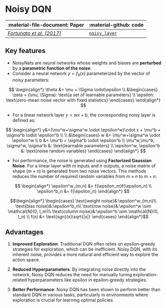 # Noisy DQN

| :material-file-document: Paper      |:material-github: code |
| ----------- | ----------- |
|*[Fortunato et al. (2017)](http://arxiv.org/abs/1706.10295)*| [`noisy_layer`](https://github.com/EdanToledo/Stoix/blob/main/stoix/networks/layers/layers.py) |

## Key features

* NoisyNets are neural networks whose weights and biases are **perturbed** by a **parametric function of the noise**.
* Consider a neural network $y = f_\theta(x)$ parameterized by the vector of noisy parameters:

$$
    \begin{align*}
    \theta &= \mu + \Sigma \odot\epsilon \\
    &\begin{cases}
    \zeta = (\mu, \Sigma): \text{a set of learnable parameters} \\
    \epsilon: \text{zero-mean noise vector with fixed statistics}
    \end{cases}
    \end{align*}
$$

* For a linear network layer $y=wx+b$, the corresponding noisy layer is defined as:

$$
    \begin{align*}
    y&=(\mu^w+\sigma^w \odot \epsilon^w)\cdot x + \mu^b + \sigma^b \odot \epsilon^b \\
    \\
    &\begin{cases}
    w &= \mu^w+\sigma^w \odot \epsilon^w \\
    b &= \mu^b + \sigma^b \odot \epsilon^b \\
    \mu^w,\mu^b, \sigma^w, \sigma^b &: \text{learnable parameters} \\
    \epsilon^w, \epsilon^b &: \text{noise random variables}
    \end{cases}
    \end{align*}
$$

* For performance, the noise is generated using **Factorized Gaussian Noise**. For a linear layer with $m$ inputs and $n$ outputs, a noise matrix of shape $(m\times n)$ is generated from two noise vectors. This methods reduces the number of required random variables from $m\times n$ to $m+n$:

$$ \begin{align*}
\epsilon^w_{m,n} &= f(\epsilon_m)f(\epsilon_n) \\
\epsilon^b_n &= f(\epsilon_n)
\end{align*}
$$

$$\begin{align*}
\begin{cases}
 \text{weight noise}&:\epsilon^w_{m,n}\\
 \text{bias noise}&:\epsilon^b_n\\
 \text{row noise}&:\epsilon^w \sim \mathcal{N}(0, I_m)\\
 \text{column noise}&:\epsilon^b \sim \mathcal{N}(0, I_n) \\
 f(x) &= \text{sgn}(x)\sqrt{|x|}
\end{cases}
\end{align*}$$

## Advantages
1. **Improved Exploration**: Traditional DQN often relies on epsilon-greedy strategies for exploration, which can be inefficient. Noisy DQN, with its inherent noise, provides a more natural and efficient way to explore the action space.

2. **Reduced Hyperparameters**: By integrating noise directly into the network, Noisy DQN reduces the need for manually tuning exploration-related hyperparameters like epsilon in epsilon-greedy strategies.

3. **Better Performance**: Noisy DQN has been shown to perform better than standard DQN in various tasks, particularly in environments where exploration is crucial for learning optimal policies.
